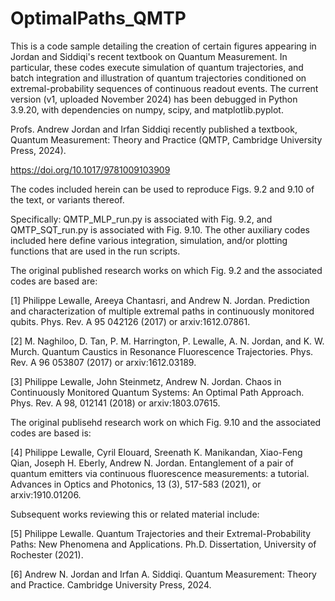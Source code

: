 # OptimalPaths_QMTP
This is a code sample detailing the creation of certain figures appearing in Jordan and Siddiqi's recent textbook on Quantum Measurement. 
In particular, these codes execute simulation of quantum trajectories, and batch integration and illustration of quantum trajectories conditioned on extremal-probability sequences of continuous readout events. 
The current version (v1, uploaded November 2024) has been debugged in Python 3.9.20, with dependencies on numpy, scipy, and matplotlib.pyplot.

Profs. Andrew Jordan and Irfan Siddiqi recently published a textbook, Quantum Measurement: Theory and Practice (QMTP, Cambridge University Press, 2024). 

https://doi.org/10.1017/9781009103909

The codes included herein can be used to reproduce Figs. 9.2 and 9.10 of the text, or variants thereof.

Specifically: QMTP_MLP_run.py is associated with Fig. 9.2, and QMTP_SQT_run.py is associated with Fig. 9.10. The other auxiliary codes included here define various integration, simulation, and/or plotting functions that are used in the run scripts.   

The original published research works on which Fig. 9.2 and the associated codes are based are:

[1] Philippe Lewalle, Areeya Chantasri, and Andrew N. Jordan. Prediction and characterization of multiple extremal paths in continuously monitored qubits. Phys. Rev. A 95 042126 (2017) or arxiv:1612.07861.

[2] M. Naghiloo, D. Tan, P. M. Harrington, P. Lewalle, A. N. Jordan, and K. W. Murch. Quantum Caustics in Resonance Fluorescence Trajectories. Phys. Rev. A 96 053807 (2017) or arxiv:1612.03189.

[3] Philippe Lewalle, John Steinmetz, Andrew N. Jordan. Chaos in Continuously Monitored Quantum Systems: An Optimal Path Approach. Phys. Rev. A 98, 012141 (2018) or arxiv:1803.07615.

The original publisehd research work on which Fig. 9.10 and the associated codes are based is:

[4] Philippe Lewalle, Cyril Elouard, Sreenath K. Manikandan, Xiao-Feng Qian, Joseph H. Eberly, Andrew N. Jordan. Entanglement of a pair of quantum emitters via continuous fluorescence measurements: a tutorial. Advances in Optics and Photonics, 13 (3), 517-583 (2021), or arxiv:1910.01206.

Subsequent works reviewing this or related material include:

[5] Philippe Lewalle. Quantum Trajectories and their Extremal-Probability Paths: New Phenomena and Applications. Ph.D. Dissertation, University of Rochester (2021).

[6] Andrew N. Jordan and Irfan A. Siddiqi. Quantum Measurement: Theory and Practice. Cambridge University Press, 2024.
